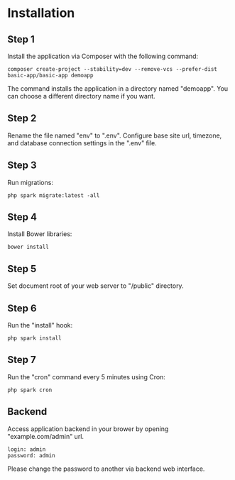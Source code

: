 Installation
============

## Step 1

Install the application via Composer with the following command:

`composer create-project --stability=dev --remove-vcs --prefer-dist basic-app/basic-app demoapp`

The command installs the application in a directory named "demoapp". You can choose a different directory name if you want.

## Step 2

Rename the file named "env" to ".env". Configure base site url, timezone, and database connection settings in the ".env" file.

## Step 3

Run migrations:

`php spark migrate:latest -all`
    
## Step 4

Install Bower libraries:

`bower install`
    
## Step 5

Set document root of your web server to "/public" directory.
   
## Step 6

Run the "install" hook:

`php spark install`

## Step 7

Run the "cron" command every 5 minutes using Cron:

`php spark cron`
    
## Backend

Access application backend in your brower by opening "example.com/admin" url.
```
login: admin
password: admin
```

Please change the password to another via backend web interface.
